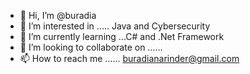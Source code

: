 - 👋 Hi, I’m @buradia
- 👀 I’m interested in ..... Java and Cybersecurity
- 🌱 I’m currently learning ...C# and .Net Framework
- 💞️ I’m looking to collaborate on ...... 
- 📫 How to reach me ...... buradianarinder@gmail.com

<!---
buradia/buradia is a ✨ special ✨ repository because its `README.md` (this file) appears on your GitHub profile.
You can click the Preview link to take a look at your changes.
--->

